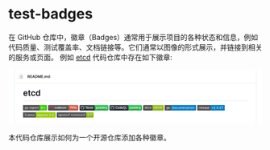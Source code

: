 # test-badges

在 GitHub 仓库中，徽章（Badges）通常用于展示项目的各种状态和信息，例如代码质量、测试覆盖率、文档链接等。它们通常以图像的形式展示，并链接到相关的服务或页面。
例如 [etcd](https://github.com/etcd-io/etcd) 代码仓库中存在如下徽章:

![etcd-badges](etcd-badges.png)

本代码仓库展示如何为一个开源仓库添加各种徽章。